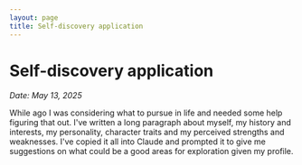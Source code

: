 ```yaml
---
layout: page
title: Self-discovery application
---
```

# Self-discovery application
*Date: May 13, 2025*

While ago I was considering what to pursue in life and needed some help figuring that out. I've written a long paragraph about myself, my history and interests, my personality, character traits and my perceived strengths and weaknesses. I've copied it all into Claude and prompted it to give me suggestions on what could be a good areas for exploration given my profile.

<!-- No content yet -->
